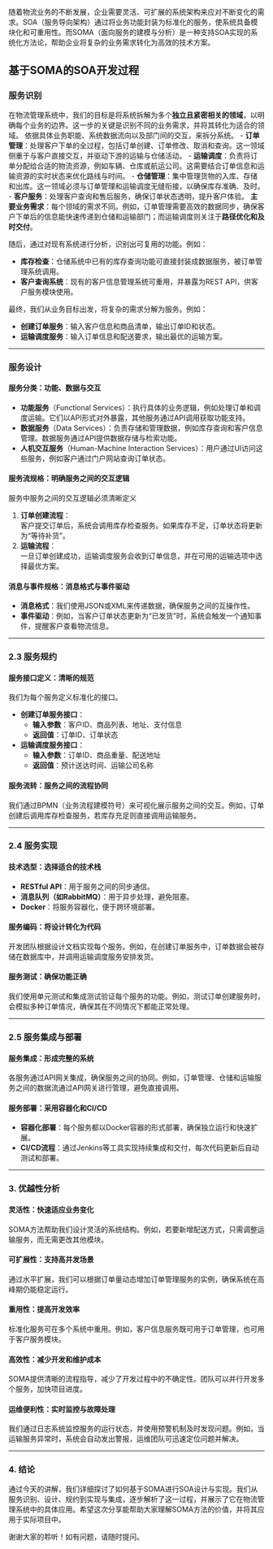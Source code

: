 随着物流业务的不断发展，企业需要灵活、可扩展的系统架构来应对不断变化的需求。SOA（服务导向架构）通过将业务功能封装为标准化的服务，使系统具备模块化和可重用性。而SOMA（面向服务的建模与分析）是一种支持SOA实现的系统化方法论，帮助企业将复杂的业务需求转化为高效的技术方案。

## 基于SOMA的SOA开发过程

### 服务识别
在物流管理系统中，我们的目标是将系统拆解为多个**独立且紧密相关的领域**，以明确每个业务的边界。这一步的关键是识别不同的业务需求，并将其转化为适合的领域。
依据具体业务职能、系统数据流向以及部门间的交互，来拆分系统。
    - **订单管理**：处理客户下单的全过程，包括订单创建、订单修改、取消和查询。这一领域侧重于与客户直接交互，并驱动下游的运输与仓储活动。
    - **运输调度**：负责将订单分配给合适的物流资源，例如车辆、仓库或航运公司。这需要结合订单信息和运输资源的实时状态来优化路线与时间。
    - **仓储管理**：集中管理货物的入库、存储和出库。这一领域必须与订单管理和运输调度无缝衔接，以确保库存准确、及时。
    - **客户服务**：处理客户查询和售后服务，确保订单状态透明，提升客户体验。
**主要业务需求**：每个领域的需求不同。例如，订单管理需要高效的数据同步，确保客户下单后的信息能快速传递到仓储和运输部门；而运输调度则关注于**路径优化和及时交付**。

随后，通过对现有系统进行分析，识别出可复用的功能。例如：
- **库存检查**：仓储系统中已有的库存查询功能可直接封装成数据服务，被订单管理系统调用。
- **客户查询系统**：现有的客户信息管理系统可重用，并暴露为REST API，供客户服务模块使用。

最终，我们从业务目标出发，将复杂的需求分解为服务。例如：
- **创建订单服务**：输入客户信息和商品清单，输出订单ID和状态。
- **运输调度服务**：输入订单信息和配送要求，输出最优的运输方案。

---

### 服务设计

#### 服务分类：功能、数据与交互

- **功能服务**（Functional Services）：执行具体的业务逻辑，例如处理订单和调度运输。它们以API形式对外暴露，其他服务通过API调用获取功能支持。
- **数据服务**（Data Services）：负责存储和管理数据，例如库存查询和客户信息管理。数据服务通过API提供数据存储与检索功能。
- **人机交互服务**（Human-Machine Interaction Services）：用户通过UI访问这些服务，例如客户通过门户网站查询订单状态。

#### 服务流规格：明确服务之间的交互逻辑

服务中服务之间的交互逻辑必须清晰定义
1. **订单创建流程**：  
    客户提交订单后，系统会调用库存检查服务。如果库存不足，订单状态将更新为“等待补货”。
2. **运输流程**：  
    一旦订单创建成功，运输调度服务会收到订单信息，并在可用的运输选项中选择最优方案。

#### 消息与事件规格：消息格式与事件驱动

- **消息格式**：我们使用JSON或XML来传递数据，确保服务之间的互操作性。
- **事件驱动**：例如，当客户订单状态更新为“已发货”时，系统会触发一个通知事件，提醒客户查看物流信息。

---

### 2.3 服务规约

#### **服务接口定义：清晰的规范**

我们为每个服务定义标准化的接口。

- **创建订单服务接口**：
    - **输入参数**：客户ID、商品列表、地址、支付信息
    - **返回值**：订单ID、订单状态
- **运输调度服务接口**：
    - **输入参数**：订单ID、商品重量、配送地址
    - **返回值**：预计送达时间、运输公司名称

#### **服务流转：服务之间的流程协同**

我们通过BPMN（业务流程建模符号）来可视化展示服务之间的交互。例如，订单创建后调用库存检查服务，若库存充足则直接调用运输服务。

---

### 2.4 服务实现

#### **技术选型：选择适合的技术栈**

- **RESTful API**：用于服务之间的同步通信。
- **消息队列（如RabbitMQ）**：用于异步处理，避免阻塞。
- **Docker**：将服务容器化，便于跨环境部署。

#### **服务编码：将设计转化为代码**

开发团队根据设计文档实现每个服务。例如，在创建订单服务中，订单数据会被存储在数据库中，并调用运输调度服务安排发货。

#### **服务测试：确保功能正确**

我们使用单元测试和集成测试验证每个服务的功能。例如，测试订单创建服务时，会模拟多种订单情况，确保其在不同情况下都能正常处理。

---

### 2.5 服务集成与部署

#### **服务集成：形成完整的系统**

各服务通过API网关集成，确保服务之间的协同。例如，订单管理、仓储和运输服务之间的数据流通过API网关进行管理，避免直接调用。

#### **服务部署：采用容器化和CI/CD**

- **容器化部署**：每个服务都以Docker容器的形式部署，确保独立运行和快速扩展。
- **CI/CD流程**：通过Jenkins等工具实现持续集成和交付，每次代码更新后自动测试和部署。

---

### 3. 优越性分析

#### **灵活性：快速适应业务变化**

SOMA方法帮助我们设计灵活的系统结构。例如，若要新增配送方式，只需调整运输服务，而无需更改其他模块。

#### **可扩展性：支持高并发场景**

通过水平扩展，我们可以根据订单量动态增加订单管理服务的实例，确保系统在高峰期仍能稳定运行。

#### **重用性：提高开发效率**

标准化服务可在多个系统中重用。例如，客户信息服务既可用于订单管理，也可用于客户服务模块。

#### **高效性：减少开发和维护成本**

SOMA提供清晰的流程指导，减少了开发过程中的不确定性。团队可以并行开发多个服务，加快项目进度。

#### **运维便利性：实时监控与故障处理**

我们通过日志系统监控服务的运行状态，并使用预警机制及时发现问题。例如，当运输服务异常时，系统会自动发出警报，运维团队可迅速定位问题并解决。

---

### 4. 结论

通过今天的讲解，我们详细探讨了如何基于SOMA进行SOA设计与实现。我们从服务识别、设计、规约到实现与集成，逐步解析了这一过程，并展示了它在物流管理系统中的具体应用。希望这次分享能帮助大家理解SOMA方法的价值，并将其应用于实际项目中。

谢谢大家的聆听！如有问题，请随时提问。